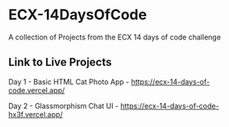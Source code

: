 # ECX-14DaysOfCode

A collection of Projects from the ECX 14 days of code challenge

## Link to Live Projects 

Day 1 - Basic HTML Cat Photo App - https://ecx-14-days-of-code.vercel.app/

Day 2 - Glassmorphism Chat UI - https://ecx-14-days-of-code-hx3f.vercel.app/